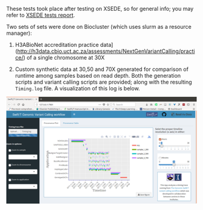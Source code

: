 These tests took place after testing on XSEDE, so for general info; you may refer to [XSEDE tests report](https://github.com/ncsa/Swift-T-Variant-Calling/tree/master/test/XSEDE_stampede2). 

Two sets of sets were done on Biocluster (which uses slurm as a resource manager):

1. H3ABioNet accreditation practice data](http://h3data.cbio.uct.ac.za/assessments/NextGenVariantCalling/practice/) of a single chromosome at 30X

2. Custom synthetic data at 30,50 and 70X generated for comparison of runtime among samples based on read depth. Both the generation scripts and variant calling scripts are provided; along with the resulting `Timing.log` file. A visualization of this log is below.

<img src=./BioclusterTiming.log.png width="700">

